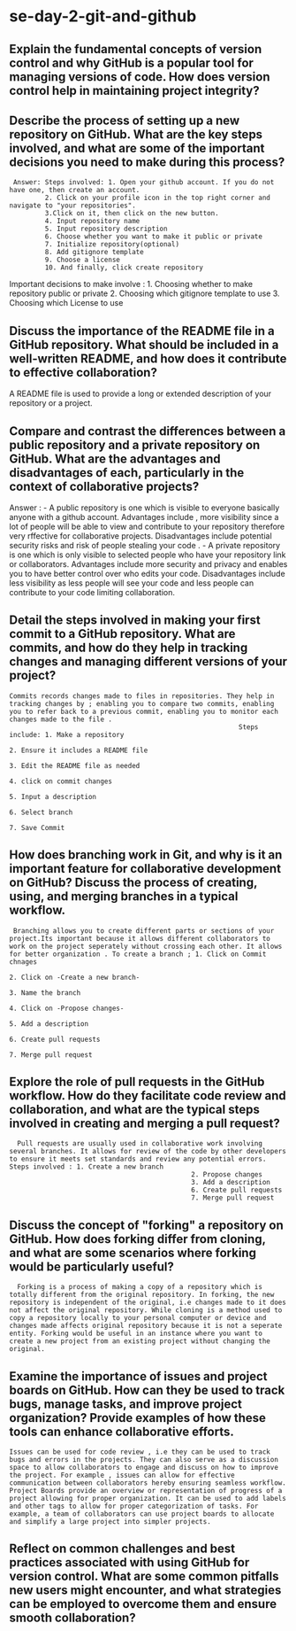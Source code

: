 # se-day-2-git-and-github
## Explain the fundamental concepts of version control and why GitHub is a popular tool for managing versions of code. How does version control help in maintaining project integrity?

## Describe the process of setting up a new repository on GitHub. What are the key steps involved, and what are some of the important decisions you need to make during this process?
     Answer: Steps involved: 1. Open your github account. If you do not have one, then create an account.
             2. Click on your profile icon in the top right corner and navigate to "your repositories".
             3.Click on it, then click on the new button.
             4. Input repository name
             5. Input repository description 
             6. Choose whether you want to make it public or private
             7. Initialize repository(optional)
             8. Add gitignore template
             9. Choose a license 
             10. And finally, click create repository
Important decisions to make involve : 
    1. Choosing whether to make repository public or private
    2. Choosing which gitignore template to use
    3. Choosing which License to use
## Discuss the importance of the README file in a GitHub repository. What should be included in a well-written README, and how does it contribute to effective collaboration?
  A README file is used to provide a long or extended description of your repository or a project.
## Compare and contrast the differences between a public repository and a private repository on GitHub. What are the advantages and disadvantages of each, particularly in the context of collaborative projects?
   Answer : - A public repository is one which is visible to everyone basically anyone with a github account. 
              Advantages include , more visibility since a lot of people will be able to view  and contribute to your repository therefore very rffective for collaborative projects.
              Disadvantages include potential security risks and risk of people stealing your code .
           -  A private repository is one which is only visible to selected people who have your repository link or collaborators.
               Advantages include more security and privacy and enables you to have better control over who edits your code.
               Disadvantages include less visibility as less people will see your code and less people can contribute to your code limiting collaboration.
## Detail the steps involved in making your first commit to a GitHub repository. What are commits, and how do they help in tracking changes and managing different versions of your project?
    Commits records changes made to files in repositories. They help in tracking changes by ; enabling you to compare two commits, enabling you to refer back to a previous commit, enabling you to monitor each changes made to the file . 
                                                              Steps include: 1. Make a repository
                                                                             2. Ensure it includes a README file 
                                                                             3. Edit the README file as needed
                                                                             4. click on commit changes
                                                                             5. Input a description
                                                                             6. Select branch
                                                                             7. Save Commit
     

## How does branching work in Git, and why is it an important feature for collaborative development on GitHub? Discuss the process of creating, using, and merging branches in a typical workflow.
     Branching allows you to create different parts or sections of your project.Its important because it allows different collaborators to work on the project seperately without crossing each other. It allows for better organization . To create a branch ; 1. Click on Commit chnages
                                                                                      2. Click on -Create a new branch-
                                                                                      3. Name the branch
                                                                                      4. Click on -Propose changes-
                                                                                      5. Add a description
                                                                                      6. Create pull requests
                                                                                      7. Merge pull request
## Explore the role of pull requests in the GitHub workflow. How do they facilitate code review and collaboration, and what are the typical steps involved in creating and merging a pull request? 
      Pull requests are usually used in collaborative work involving several branches. It allows for review of the code by other developers to ensure it meets set standards and review any potential errors. Steps involved : 1. Create a new branch
                                                  2. Propose changes
                                                  3. Add a description 
                                                  6. Create pull requests
                                                  7. Merge pull request

## Discuss the concept of "forking" a repository on GitHub. How does forking differ from cloning, and what are some scenarios where forking would be particularly useful?
      Forking is a process of making a copy of a repository which is totally different from the original repository. In forking, the new repository is independent of the original, i.e changes made to it does not affect the original repository. While cloning is a method used to copy a repository locally to your personal computer or device and changes made affects original repository because it is not a seperate entity. Forking would be useful in an instance where you want to create a new project from an existing project without changing the original.

## Examine the importance of issues and project boards on GitHub. How can they be used to track bugs, manage tasks, and improve project organization? Provide examples of how these tools can enhance collaborative efforts.
    Issues can be used for code review , i.e they can be used to track bugs and errors in the projects. They can also serve as a discussion space to allow collaborators to engage and discuss on how to improve the project. For example , issues can allow for effective communication between collaborators hereby ensuring seamless workflow.
    Project Boards provide an overview or representation of progress of a project allowing for proper organization. It can be used to add labels and other tags to allow for proper categorization of tasks. For example, a team of collaborators can use project boards to allocate and simplify a large project into simpler projects.

## Reflect on common challenges and best practices associated with using GitHub for version control. What are some common pitfalls new users might encounter, and what strategies can be employed to overcome them and ensure smooth collaboration?
